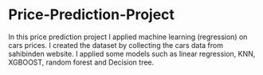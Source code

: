 # Price-Prediction-Project
In this price prediction project I applied machine learning (regression) on cars prices.
I created the dataset by collecting the cars data from sahibinden website.
I applied some models such as linear regression, KNN, XGBOOST, random forest and Decision tree.
